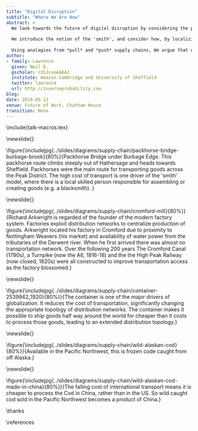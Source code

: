 ```yaml
---
title: "Digital Disruption"
subtitle: "Where We Are Now"
abstract: >
  We look towards the future of digital disruption by considering the past of disruption, with a particular focus on the production and movement of goods. 
  
  We introduce the notion of the 'smith', and consider how, by localizing the provision, or supply, a 'smith' can ensure high added value for their skills.
  
  Using analogies from *pull* and *push* supply chains, We argue that our future economy needs to include an environment where a *smiths* prosper. From craft coffee to craft software, to add value in a global marketplace we argue that we need to exploit localization.
author:
- family: Lawrence
  given: Neil D.
  gscholar: r3SJcvoAAAAJ
  institute: Amazon Cambridge and University of Sheffield
  twitter: lawrennd
  url: http://inverseprobability.com
blog: 
date: 2019-05-13
venue: Future of Work, Chatham House
transition: None
---
```


\include{talk-macros.tex}

\newslide{}

\figure{\includejpg{../slides/diagrams/supply-chain/packhorse-bridge-burbage-brook}{80%}{Packhorse Bridge under Burbage Edge. This packhorse route climbs steeply out of Hathersage and heads towards Sheffield. Packhorses were the main route for transporting goods across the Peak District. The high cost of transport is one driver of the 'smith' model, where there is a local skilled person responsible for assembling or creating goods (e.g. a blacksmith). }

\newslide{}

\figure{\includejpg{../slides/diagrams/supply-chain/cromford-mill}{80%}}{Richard Arkwright is regarded of the founder of the modern factory system. Factories exploit distribution networks to centralize production of goods. Arkwright located his factory in Cromford due to proximity to Nottingham Weavers (his market) and availability of water power from the tributaries of the Derwent river. When he first arrived there was almost no transportation network. Over the following 200 years The Cromford Canal (1790s), a Turnpike (now the A6, 1816-18) and the the High Peak Railway (now closed, 1820s) were all constructed to improve transportation access as the factory blossomed.}

\newslide{}

\figure{\includejpg{../slides/diagrams/supply-chain/container-2539942_1920}{80%}}{The container is one of the major drivers of globalization. It reduces the cost of transportation, significantly changing the appropriate topology of distribution networks. The container makes it possible to ship goods half way around the world for cheaper than it costs to process those goods, leading to an extended distribution topology.}

\newslide{}

\figure{\includejpg{../slides/diagrams/supply-chain/wild-alaskan-cod}{80%}}{Available in the Pacific Northwest, this is frozen code caught from off Alaska.}

\newslide{}

\figure{\includejpg{../slides/diagrams/supply-chain/wild-alaskan-cod-made-in-china}{80%}}{The falling cost of international transport means it is cheaper to process the Cod in China, rather than in the US. So wild caught cod sold in the Pacific Northwest becomes a product of China.}

\thanks

\references


